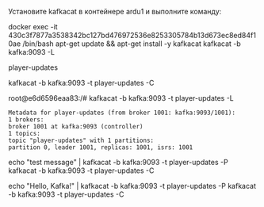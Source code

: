 Установите kafkacat в контейнере ardu1 и выполните команду:

docker exec -it 430c3f7877a3538342bc127bd476972536e8253305784b13d673ec8ed84f10ae /bin/bash
apt-get update && apt-get install -y kafkacat
kafkacat -b kafka:9093 -L

player-updates

kafkacat -b kafka:9093 -t player-updates -C



root@e6d6596eaa83:/# kafkacat -b kafka:9093 -t player-updates -L

    Metadata for player-updates (from broker 1001: kafka:9093/1001):
    1 brokers:
    broker 1001 at kafka:9093 (controller)
    1 topics:
    topic "player-updates" with 1 partitions:
    partition 0, leader 1001, replicas: 1001, isrs: 1001



echo "test message" | kafkacat -b kafka:9093 -t player-updates -P
kafkacat -b kafka:9093 -t player-updates -C

echo "Hello, Kafka!" | kafkacat -b kafka:9093 -t player-updates -P
kafkacat -b kafka:9093 -t player-updates -C



